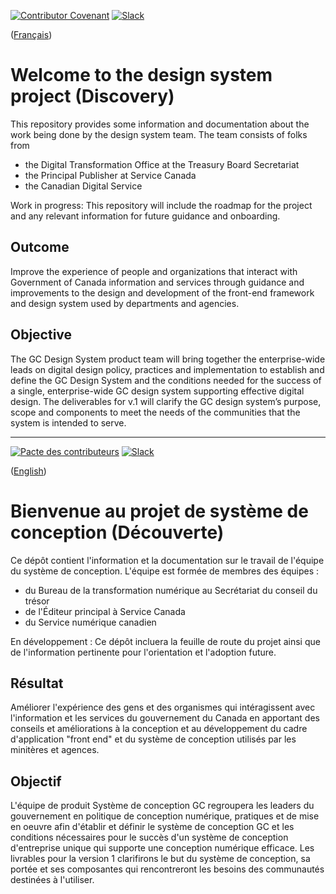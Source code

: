 [![Contributor Covenant](https://img.shields.io/badge/Contributor%20Covenant-v1.4%20adopted-ff69b4.svg)](CODE_OF_CONDUCT.md) [![Slack](https://img.shields.io/badge/Slack-GC%20Design%20workspace-yellow?style=flat&logo=slack)](https://join.slack.com/t/design-gc-conception/shared_invite/enQtODE1OTc5Mzg5NzQ4LWQ3MjZjMTdjMjk2ZTZmMTJjYWQ3ZmRiNDYwYjRmN2NjYzQyNjFlNDBlY2FkNWE1ODg2YjExY2QwZmVjN2MwMGM)

([Français](#bienvenue-au-projet-de-système-de-conception-découverte))

# Welcome to the design system project (Discovery)

This repository provides some information and documentation about the work being done by the design system team.
The team consists of folks from
- the Digital Transformation Office at the Treasury Board Secretariat
- the Principal Publisher at Service Canada
- the Canadian Digital Service

Work in progress: This repository will include the roadmap for the project and any relevant information for future guidance and onboarding.

## Outcome

Improve the experience of people and organizations that interact with Government of Canada information and services through guidance and improvements to the design and development of the front-end framework and design system used by departments and agencies.

## Objective

The GC Design System product team will bring together the enterprise-wide leads on digital design policy, practices and implementation to establish and define the GC Design System and the conditions needed for the success of a single, enterprise-wide GC design system supporting effective digital design.  The deliverables for v.1 will clarify the GC design system’s purpose, scope and components to meet the needs of the communities that the system is intended to serve.

______________________

[![Pacte des contributeurs](https://img.shields.io/badge/Pacte%20des%20contributeurs-v1.4%20adoptée-ff69b4.svg)](CODE_OF_CONDUCT.md) [![Slack](https://img.shields.io/badge/Slack-Espace%20de%20travaill%20de%20la%20conception%20au%20GC-yellow?style=flat&logo=slack)](https://join.slack.com/t/design-gc-conception/shared_invite/enQtODE1OTc5Mzg5NzQ4LWQ3MjZjMTdjMjk2ZTZmMTJjYWQ3ZmRiNDYwYjRmN2NjYzQyNjFlNDBlY2FkNWE1ODg2YjExY2QwZmVjN2MwMGM)

([English](#welcome-to-the-design-system-project-discovery))

# Bienvenue au projet de système de conception (Découverte)

Ce dépôt contient l'information et la documentation sur le travail de l'équipe du système de conception.
L'équipe est formée de membres des équipes :
- du Bureau de la transformation numérique au Secrétariat du conseil du trésor
- de l'Éditeur principal à Service Canada
- du Service numérique canadien

En développement : Ce dépôt incluera la feuille de route du projet ainsi que de l'information pertinente pour l'orientation et l'adoption future.

## Résultat

Améliorer l'expérience des gens et des organismes qui intéragissent avec l'information et les services du gouvernement du Canada en apportant des conseils et améliorations à la conception et au développement du cadre d'application "front end" et du système de conception utilisés par les minitères et agences.

## Objectif

L'équipe de produit Système de conception GC regroupera les leaders du gouvernement en politique de conception numérique, pratiques et de mise en oeuvre afin d'établir et définir le système de conception GC et les conditions nécessaires pour le succès d'un système de conception d'entreprise unique qui supporte une conception numérique efficace. Les livrables pour la version 1 clarifirons le but du système de conception, sa portée et ses composantes qui rencontreront les besoins des communautés destinées à l'utiliser.